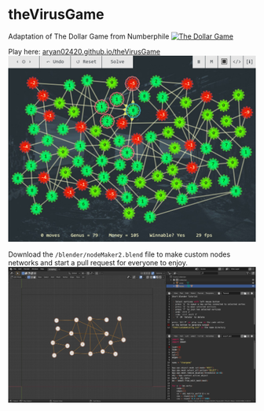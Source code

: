 # theVirusGame

Adaptation of The Dollar Game from Numberphile
[![The Dollar Game](http://img.youtube.com/vi/U33dsEcKgeQ/0.jpg)](http://www.youtube.com/watch?v=U33dsEcKgeQ)

Play here: [aryan02420.github.io/theVirusGame](aryan02420.github.io/theVirusGame)
![The Virus Game](/github/preview.jpg)

Download the `/blender/nodeMaker2.blend` file to make custom nodes networks and start a pull request for everyone to enjoy.
![Blender](/blender/preview.jpg)

